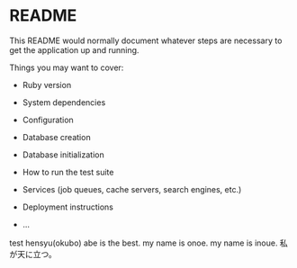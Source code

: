# README

This README would normally document whatever steps are necessary to get the
application up and running.

Things you may want to cover:

* Ruby version

* System dependencies

* Configuration

* Database creation

* Database initialization

* How to run the test suite

* Services (job queues, cache servers, search engines, etc.)

* Deployment instructions

* ...

test hensyu(okubo)
abe is the best.
my name is onoe.
my name is inoue.
私が天に立つ。
